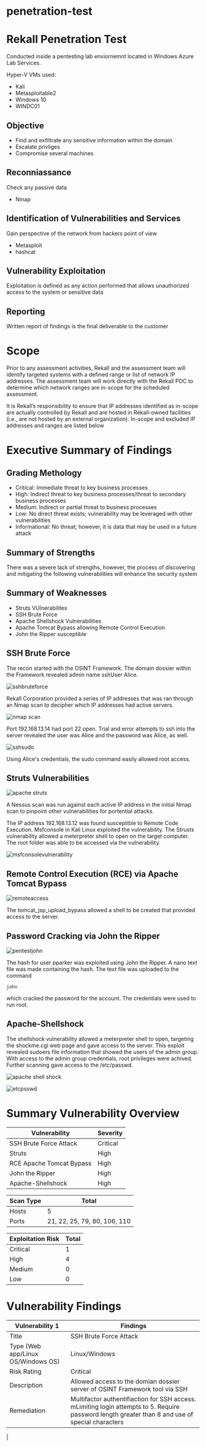 # penetration-test
# Rekall Penetration Test

Conducted inside a pentesting lab enviornemnt located in Windows Azure Lab Services.

Hyper-V VMs used:
- Kali
- Metasploitable2
- Windows 10
- WINDC01

## Objective
  - Find and exfiltrate any sensitive information within the domain
  - Escalate privliges
  - Compromise several machines
  
## Reconniassance
Check any passive data 
  - Nmap
  
## Identification of Vulnerabilities and Services
Gain perspective of the network from hackers point of view
  - Metasploit
  - hashcat
  
## Vulnerability Exploitation
Exploitation is defined as any action performed that allows unauthorized access to the system or sensitive data

## Reporting
Written report of findings is the final deliverable to the customer

# Scope
Prior to any assessment activities, Rekall and the assessment team will identify targeted systems with a defined range or list of network IP addresses. The assessment team will work directly with the Rekall POC to determine which network ranges are in-scope for the scheduled assessment. 

It is Rekall’s responsibility to ensure that IP addresses identified as in-scope are actually controlled by Rekall and are hosted in Rekall-owned facilities (i.e., are not hosted by an external organization). In-scope and excluded IP addresses and ranges are listed below

# Executive Summary of Findings

## Grading Methology

  - Critical: Immediate threat to key business processes
  - High: Indirect threat to key business processes/threat to secondary business processes
  - Medium: Indirect or partial threat to business processes
  - Low: No direct threat exists; vulnerability may be leveraged with other vulnerabilities
  - Informational: No threat; however, it is data that may be used in a future attack
  
## Summary of Strengths
  
  There was a severe lack of strengths, however, the process of discovering and mitigating the following vulnerabilities will enhance the security system

## Summary of Weaknesses

  - Struts VUlnerabilites
  - SSH Brute Force
  - Apache Shellshock Vulnerabilities
  - Apache Tomcat Bypass allowing Remote Control Execution
  - John the Ripper susceptible
  
## SSH Brute Force

The recon started with the OSINT Framework. The domain dossier within the Framework revealed admin name sshUser Alice.

![sshbruteforce](https://user-images.githubusercontent.com/109919882/220445945-74ad6464-84e6-4396-b73e-ad2173a3420b.png)

Rekall Corporation provided a series of IP addresses that was ran through an Nmap scan to decipher which IP addresses had active servers.

![nmap scan](https://user-images.githubusercontent.com/109919882/220446269-e250c9fa-7253-481d-861f-596870aef300.png)

Port 192.168.13.14 had port 22 open. Trial and error attempts to ssh into the server revealed the user was Alice and the password was Alice, as well.

![sshsudo](https://user-images.githubusercontent.com/109919882/220446836-415fc1c1-6d1d-4956-adca-ab98a91c24a7.png)

Using Alice's credentials, the sudo command easily allowed root access.

## Struts Vulnerabilities

![apache struts](https://user-images.githubusercontent.com/109919882/220447078-16acb60a-efe5-4988-91d4-07e7470f6901.png)

A Nessus scan was run against each active IP address in the initial Nmap scan to pinpoint other vulnerabilities for portential attacks.

The IP address 192.168.13.12 was found susceptible to Remote Code Execution. Msfconsole in Kali Linux exploited the vulnerability. The Strusts vulnerability allowed a meterpreter shell to open on the target computer. The root folder was able to be accessed via the vulnerability.

![msfconsolevulnerability](https://user-images.githubusercontent.com/109919882/220448000-ddb3c072-d8f6-4141-bd13-04f54b989c64.png)

## Remote Control Execution (RCE) via Apache Tomcat Bypass

![remoteaccess](https://user-images.githubusercontent.com/109919882/220448169-969db3fc-5f3f-4d4f-b1b4-ecd5efdedb86.png)

The tomcat_jsp_upload_bypass allowed a shell to be created that provided access to the server.

## Password Cracking via John the Ripper

![pentestjohn](https://user-images.githubusercontent.com/109919882/220448707-f50106af-2e9c-4ed5-ae20-ecc07072ef9d.png)

The hash for user pparker was exploited using John the Ripper. A nano text file was made containing the hash. The text file was uploaded to the command <pre><code>john</code></pre> which cracked the password for the account. The credentials were used to run root.

## Apache-Shellshock

The shellshock vulnerability allowed a meterpreter shell to open, targeting the shockme.cgi web page and gave access to the server. This exploit revealed sudoers file information that showed the users of the admin group. With access to the admin group credentials, root privileges were achived. Further scanning gave access to the /etc/passwd.

![apache shell shock](https://user-images.githubusercontent.com/109919882/220449861-4a43810f-1d07-4f98-8a19-d7df552d4b8b.png)

![etcpsswd](https://user-images.githubusercontent.com/109919882/220450047-02cd9bb2-4814-4f63-bcc7-a6a003fd2ed5.png)

# Summary Vulnerability Overview

| Vulnerability | Severity |
| ------------- | -------------|
| SSH Brute Force Attack | Critical |
| Struts | High |
| RCE Apache Tomcat Bypass | High |
| John the Ripper | High |
| Apache-Shellshock | High |

| Scan Type | Total |
| ------------- | ------------- |
| Hosts | 5 |
|Ports | 21, 22, 25, 79, 80, 106, 110 |

| Exploitation Risk | Total |
| ------------- | ------------- |
| Critical | 1 |
| High | 4 |
| Medium | 0 |
| Low | 0 |

# Vulnerability Findings

| Vulnerability 1 | Findings |
| ------------- | ------------- |
| Title | SSH Brute Force Attack |
| Type (Web app/Linux OS/Windows OS)| Linux/Windows |
| Risk Rating | Critical |
| Description | Allowed access to the domian dossier server of OSINT Framework tool via SSH |
| Remediation | Multifactor authentifiaction for SSH access. mLimiting login attempts to 5. Require password length greater than 8 and use of special characters |

|
